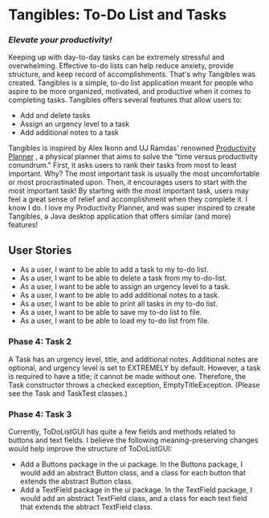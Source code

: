 # Tangibles: To-Do List and Tasks

### *Elevate your productivity!*

Keeping up with day-to-day tasks can be extremely stressful and overwhelming. Effective to-do lists can help reduce 
anxiety, provide structure, and keep record of accomplishments. That's why Tangibles was created. Tangibles is a simple, 
to-do list application meant for people who aspire to be more organized, motivated, and productive when it comes to 
completing tasks. Tangibles offers several features that allow users to:

- Add and delete tasks
- Assign an urgency level to a task
- Add additional notes to a task

Tangibles is inspired by Alex Ikonn and UJ Ramdas' renowned [Productivity Planner](https://www.intelligentchange.com/products/the-productivity-planner)
, a physical planner that aims to solve the "time versus productivity conundrum." First, it asks users to rank their 
tasks from most to least important. Why? The most important task is usually the most uncomfortable or most 
procrastinated upon. Then, it encourages users to start with the most important task! By starting with the most 
important task, users may feel a great sense of relief and accomplishment when they complete it. I know I do. I love my 
Productivity Planner, and was super inspired to create Tangibles, a Java desktop application that offers similar 
(and more) features!

## User Stories

- As a user, I want to be able to add a task to my to-do list.
- As a user, I want to be able to delete a task from my to-do-list.
- As a user, I want to be able to assign an urgency level to a task.
- As a user, I want to be able to add additional notes to a task.
- As a user, I want to be able to print all tasks in my to-do list.
- As a user, I want to be able to save my to-do list to file.
- As a user, I want to be able to load my to-do list from file.

### Phase 4: Task 2
A Task has an urgency level, title, and additional notes. Additional notes are optional, and urgency level is set to
EXTREMELY by default. However, a task is required to have a title; it cannot be made without one. Therefore, the Task 
constructor throws a checked exception, EmptyTitleException. (Please see the Task and TaskTest classes.)

### Phase 4: Task 3
Currently, ToDoListGUI has quite a few fields and methods related to buttons and text fields. I believe the following
meaning-preserving changes would help improve the structure of ToDoListGUI:
- Add a Buttons package in the ui package. In the Buttons package, I would add an abstract Button class, and a class for 
  each button that extends the abstract Button class.
- Add a TextField package in the ui package. In the TextField package, I would add an abstract TextField class, and a 
  class for each text field that extends the abtract TextField class.
    

